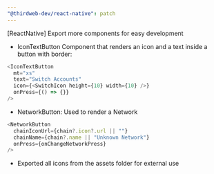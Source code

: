 ```yaml
---
"@thirdweb-dev/react-native": patch
---
```


[ReactNative] Export more components for easy development

- IconTextButton
  Component that renders an icon and a text inside a button with border:

```javascript
<IconTextButton
  mt="xs"
  text="Switch Accounts"
  icon={<SwitchIcon height={10} width={10} />}
  onPress={() => {}}
/>
```

- NetworkButton: Used to render a Network

```javascript
<NetworkButton
  chainIconUrl={chain?.icon?.url || ""}
  chainName={chain?.name || "Unknown Network"}
  onPress={onChangeNetworkPress}
/>
```

- Exported all icons from the assets folder for external use
